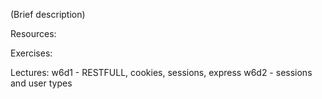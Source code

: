 (Brief description)

Resources:

Exercises:

Lectures:
	w6d1  - RESTFULL, cookies, sessions, express
	w6d2  - sessions and user types

